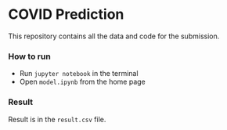 # COVID Prediction

This repository contains all the data and code for the submission.

### How to run

- Run `jupyter notebook` in the terminal
- Open `model.ipynb` from the home page

### Result

Result is in the `result.csv` file.